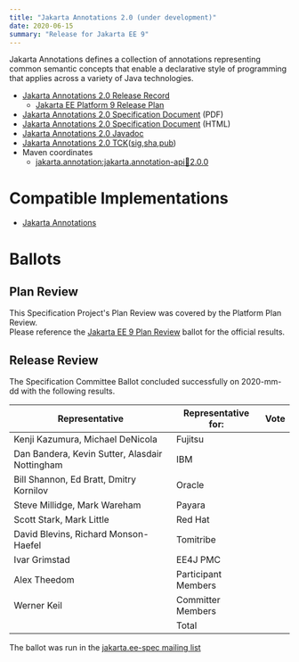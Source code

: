 ```yaml
---
title: "Jakarta Annotations 2.0 (under development)"
date: 2020-06-15
summary: "Release for Jakarta EE 9"
---
```

Jakarta Annotations defines a collection of annotations representing common semantic concepts that
enable a declarative style of programming that applies across a variety of Java technologies.

* [Jakarta Annotations 2.0 Release Record]()
  * [Jakarta EE Platform 9 Release Plan](https://eclipse-ee4j.github.io/jakartaee-platform/jakartaee9/JakartaEE9ReleasePlan)
* [Jakarta Annotations 2.0 Specification Document]() (PDF)
* [Jakarta Annotations 2.0 Specification Document]() (HTML)
* [Jakarta Annotations 2.0 Javadoc](./apidocs)
* [Jakarta Annotations 2.0 TCK]()([sig](),[sha](),[pub]())
* Maven coordinates
  * [jakarta.annotation:jakarta.annotation-api:jar:2.0.0]()

# Compatible Implementations

* [Jakarta Annotations]()

# Ballots

## Plan Review

[//]: # (For Jakarta EE 9, the Platform Plan Review covered 95% of the Specification Projects.)
[//]: # (For those Projects, just use the following statement in this Plan Review section:)

This Specification Project's Plan Review was covered by the Platform Plan Review.  
Please reference the [Jakarta EE 9 Plan Review](https://jakarta.ee/specifications/platform/9/) ballot for the official results.

[//]: # (If your Project was required to do a standalone Plan Review...)
[//]: # (...you'll have to cut-and-paste the voting section from the Release Review section below and fill in the actual results from the ballot.)

## Release Review

The Specification Committee Ballot concluded successfully on 2020-mm-dd with the following results.

| Representative                                 | Representative for: | Vote |
|------------------------------------------------|---------------------|------|
| Kenji Kazumura, Michael DeNicola               | Fujitsu             |      |
| Dan Bandera, Kevin Sutter, Alasdair Nottingham | IBM                 |      |
| Bill Shannon, Ed Bratt, Dmitry Kornilov        | Oracle              |      |
| Steve Millidge, Mark Wareham                   | Payara              |      |
| Scott Stark, Mark Little                       | Red Hat             |      |
| David Blevins, Richard Monson-Haefel           | Tomitribe           |      |
| Ivar Grimstad                                  | EE4J PMC            |      |
| Alex Theedom                                   | Participant Members |      |
| Werner Keil                                    | Committer Members   |      |
|                                                | Total               |      |

The ballot was run in the [jakarta.ee-spec mailing list]()
